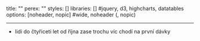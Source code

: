 title: ""
perex: ""
styles: []
libraries: [] #jquery, d3, highcharts, datatables
options: [noheader, nopic] #wide, noheader (, nopic)

---

<wide><div id="app"></div></wide>

- lidi do čtyřiceti let od října zase trochu víc chodí na první dávky
